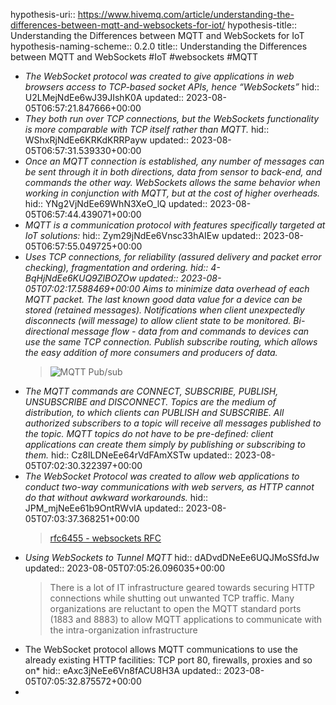 hypothesis-uri:: https://www.hivemq.com/article/understanding-the-differences-between-mqtt-and-websockets-for-iot/
hypothesis-title:: Understanding the Differences between MQTT and WebSockets for IoT
hypothesis-naming-scheme:: 0.2.0
title:: Understanding the Differences between MQTT and WebSockets #IoT #websockets #MQTT

- *The WebSocket protocol was created to give applications in web browsers access to TCP-based socket APIs, hence “WebSockets”*
  hid:: U2LMejNdEe6wJ39JIshK0A
  updated:: 2023-08-05T06:57:21.847666+00:00
- *They both run over TCP connections, but the WebSockets functionality is more comparable with TCP itself rather than MQTT.*
  hid:: WShxRjNdEe6KRKdKRRPayw
  updated:: 2023-08-05T06:57:31.539330+00:00
- *Once an MQTT connection is established, any number of messages can be sent through it in both directions, data from sensor to back-end, and commands the other way. WebSockets allows the same behavior when working in conjunction with MQTT, but at the cost of higher overheads.*
  hid:: YNg2VjNdEe69WhN3XeO_lQ
  updated:: 2023-08-05T06:57:44.439071+00:00
- *MQTT is a communication protocol with features specifically targeted at IoT solutions:*
  hid:: Zym29jNdEe6Vnsc33hAIEw
  updated:: 2023-08-05T06:57:55.049725+00:00
- *Uses TCP connections, for reliability (assured delivery and packet error checking), fragmentation and ordering.
  hid:: 4-BqHjNdEe6KUQ9ZlBOZOw
  updated:: 2023-08-05T07:02:17.588469+00:00
  Aims to minimize data overhead of each MQTT packet.
  The last known good data value for a device can be stored (retained messages).
  Notifications when client unexpectedly disconnects (will message) to allow client state to be monitored.
  Bi-directional message flow - data from and commands to devices can use the same TCP connection.
  Publish subscribe routing, which allows the easy addition of more consumers and producers of data.* 
  > ![MQTT Pub/sub](https://www.hivemq.com/img/blog/mqtt-publish-subscribe.svg)
- *The MQTT commands are CONNECT, SUBSCRIBE, PUBLISH, UNSUBSCRIBE and DISCONNECT. Topics are the medium of distribution, to which clients can PUBLISH and SUBSCRIBE.  All authorized subscribers to a topic will receive all messages published to the topic. MQTT topics do not have to be pre-defined: client applications can create them simply by publishing or subscribing to them.*
  hid:: Cz8ILDNeEe64rVdFAmXSTw
  updated:: 2023-08-05T07:02:30.322397+00:00
- *The WebSocket Protocol was created to allow web applications to conduct two-way communications with web servers, as HTTP cannot do that without awkward workarounds.* 
  hid:: JPM_mjNeEe61b9OntRWvlA
  updated:: 2023-08-05T07:03:37.368251+00:00
  > [rfc6455 - websockets RFC](https://datatracker.ietf.org/doc/html/rfc6455)
- *Using WebSockets to Tunnel MQTT* 
  hid:: dADvdDNeEe6UQJMoSSfdJw
  updated:: 2023-08-05T07:05:26.096035+00:00
  > There is a lot of IT infrastructure geared towards securing HTTP connections while shutting out unwanted TCP traffic. Many organizations are reluctant to open the MQTT standard ports (1883 and 8883) to allow MQTT applications to communicate with the intra-organization infrastructure
- The WebSocket protocol allows MQTT communications to use the already existing HTTP facilities: TCP port 80, firewalls, proxies and so on*
  hid:: eAxc3jNeEe6Vn8fACU8H3A
  updated:: 2023-08-05T07:05:32.875572+00:00
-